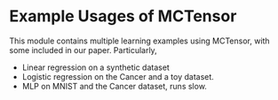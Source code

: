# Example Usages of MCTensor
This module contains multiple learning examples using MCTensor, with some included in our paper. Particularly, 
- Linear regression on a synthetic dataset
- Logistic regression on the Cancer and a toy dataset.
- MLP on MNIST and the Cancer dataset, runs slow.